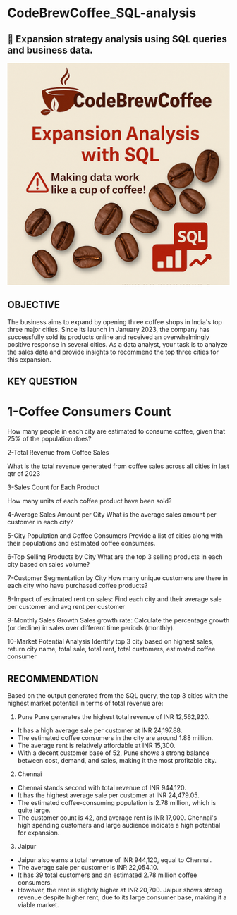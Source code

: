 # CodeBrewCoffee_SQL-analysis
## 📸 Expansion strategy analysis using SQL queries and business data.
![CODEBREWCOFFEE](https://github.com/riyadewangan08/CodeBrewCoffee_SQL-analysis/blob/85ec00195e22090e33d9965527ad555434c4cda9/codebrew_coffee_banner.png)

## OBJECTIVE
The business aims to expand by opening three coffee shops in
India's top three major cities. Since its launch in January 2023, the
company has successfully sold its products online and received an
overwhelmingly positive response in several cities. As a data
analyst, your task is to analyze the sales data and provide insights
to recommend the top three cities for this expansion.



## KEY QUESTION
# 1-Coffee Consumers Count

How many people in each city are estimated to consume coffee, given that 25% of the population does?


2-Total Revenue from Coffee Sales

What is the total revenue generated from coffee sales across all cities in last qtr of 2023


3-Sales Count for Each Product

How many units of each coffee product have been sold?



4-Average Sales Amount per City
What is the average sales amount per customer in each city?

5-City Population and Coffee Consumers
Provide a list of cities along with their populations and estimated coffee consumers.

6-Top Selling Products by City
What are the top 3 selling products in each city based on sales
volume?

7-Customer Segmentation by City
How many unique customers are there in each city who have
purchased coffee products?

8-Impact of estimated rent on sales:
Find each city and their average sale per customer and avg rent per
customer

9-Monthly Sales Growth
Sales growth rate: Calculate the percentage growth (or
decline) in sales over different time periods (monthly).

10-Market Potential Analysis
Identify top 3 city based on highest sales, return city
name, total sale, total rent, total customers, estimated
coffee consumer

## RECOMMENDATION
Based on the output generated from the SQL query, the top 3 cities with the highest market potential
in terms of total revenue are:

1. Pune
Pune generates the highest total revenue of INR 12,562,920.
- It has a high average sale per customer at INR 24,197.88.
- The estimated coffee consumers in the city are around 1.88 million.
- The average rent is relatively affordable at INR 15,300.
- With a decent customer base of 52, Pune shows a strong balance between cost, demand, and
sales, making it the most profitable city.

2. Chennai
- Chennai stands second with total revenue of INR 944,120.
- It has the highest average sale per customer at INR 24,479.05.
- The estimated coffee-consuming population is 2.78 million, which is quite large.
- The customer count is 42, and average rent is INR 17,000.
Chennai's high spending customers and large audience indicate a high potential for expansion.

3. Jaipur
- Jaipur also earns a total revenue of INR 944,120, equal to Chennai.
- The average sale per customer is INR 22,054.10.
- It has 39 total customers and an estimated 2.78 million coffee consumers.
- However, the rent is slightly higher at INR 20,700.
Jaipur shows strong revenue despite higher rent, due to its large consumer base, making it a
viable market.

